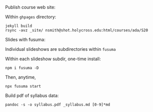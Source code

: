 
Publish course web site:

Within `ghpages` directory:

    jekyll build
    rsync -avz _site/ nsmith@shot.holycross.edu:html/courses/ada/S20


Slides with fusuma:

Individual slideshows are subdirectories within `fusuma`

Within each slideshow subdir,  one-time install:


    npm i fusuma -D

Then, anytime,

    npx fusuma start


Build pdf of syllabus data:

    pandoc -s -o syllabus.pdf _syllabus.md [0-9]*md
